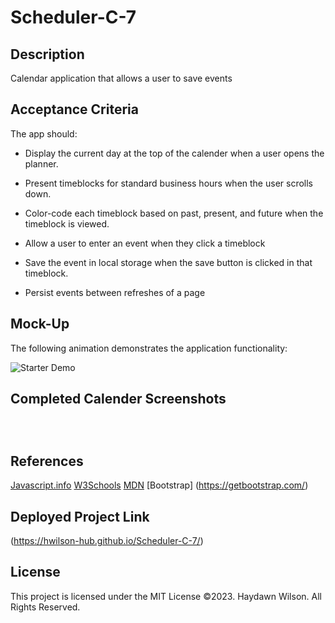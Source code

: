 # Scheduler-C-7

## Description 
Calendar application that allows a user to save events


## Acceptance Criteria

The app should:

* Display the current day at the top of the calender when a user opens the planner.
 
* Present timeblocks for standard business hours when the user scrolls down.
 
* Color-code each timeblock based on past, present, and future when the timeblock is viewed.
 
* Allow a user to enter an event when they click a timeblock

* Save the event in local storage when the save button is clicked in that timeblock.

* Persist events between refreshes of a page

  
  
## Mock-Up

The following animation demonstrates the application functionality:

![Starter Demo]()
  

## Completed Calender Screenshots

![]()

![]()

![]()



## References
[Javascript.info](https://javascript.info/)
[W3Schools](https://www.w3schools.com/js/)
[MDN](https://developer.mozilla.org/en-US/docs/Web/JavaScript/Guide)
[Bootstrap] (https://getbootstrap.com/)



## Deployed Project Link 
(https://hwilson-hub.github.io/Scheduler-C-7/)


## License

This project is licensed under the MIT License
©2023. Haydawn Wilson. All Rights Reserved.

